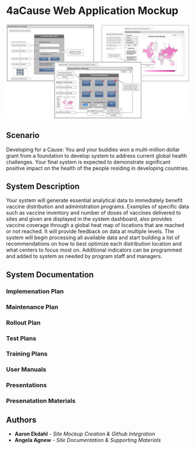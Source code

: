 # 4aCause Web Application Mockup

![](/images/readmeheader.png)

## Scenario
Developing for a Cause: You and your buddies won a multi-million dollar grant from a
foundation to develop system to address current global health challenges. Your final system
is expected to demonstrate significant positive impact on the health of the people residing in
developing countries.

## System Description
Your system will generate essential analytical data to immediately benefit vaccine
distribution and administration programs. Examples of specific data such as vaccine
inventory and number of doses of vaccines delivered to sites and given are displayed in the
system dashboard, also provides vaccine coverage through a global heat map of locations
that are reached or not reached. It will provide feedback on data at multiple levels. The
system will begin processing all available data and start building a list of recommendations
on how to best optimize each distribution location and what centers to focus most on.
Additional indicators can be programmed and added to system as needed by program staff
and managers.

## System Documentation

### Implemenation Plan

### Maintenance Plan

### Rollout Plan

### Test Plans

### Training Plans

### User Manuals

### Presentations


### Presenatation Materials

## Authors

* **Aaron Ekdahl** - *Site Mockup Creation & Github Integration*
* **Angela Agnew** - *Site Documentation & Supporting Materials*

